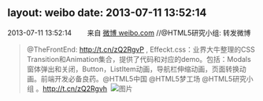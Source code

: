 layout: weibo
date: 2013-07-11 13:52:14
---
<meta name="referrer" content="no-referrer" />

2013-07-11 13:52:14  &nbsp;&nbsp;&nbsp;&nbsp;&nbsp;&nbsp; 来自 <a href="http://weibo.com/" rel="nofollow">微博 weibo.com</a>
//@HTML5研究小组: 转发微博
>  @TheFrontEnd: http://t.cn/zQ2RgvP , Effeckt.css：业界大牛整理的CSS Transition和Animation集合，提供了代码和对应的demo。包括：Modals窗体弹出和关闭，Button，ListItem动画，导航栏伸缩动画，页面转换动画。前端开发必备良药。@HTML5中国 @HTML5梦工场 @HTML5研究小组 。http://t.cn/zQ2Rgvh ​​​
>  ![图片](https://ww3.sinaimg.cn/large/9e7eb410gw1e6ipvqof0qj20k403rjrj.jpg)
